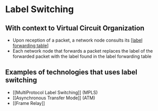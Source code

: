 # Label Switching

## With context to Virtual Circuit Organization

- Upon reception of a packet, a network node consults its [[label forwarding table]]
- Each network node that forwards a packet replaces the label of the forwarded packet with the label found in the label forwarding table

## Examples of technologies that uses label switching
- [[MultiProtocol Label Switching]] (MPLS)
- [[Asynchronous Transfer Mode]] (ATM)
- [[Frame Relay]]

[//begin]: # "Autogenerated link references for markdown compatibility"
[label forwarding table]: label-forwarding-table "Label Forwarding Table"
[//end]: # "Autogenerated link references"
